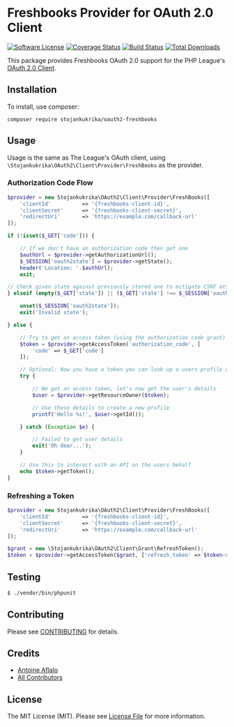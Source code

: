 # Freshbooks Provider for OAuth 2.0 Client

[![Software License](https://img.shields.io/badge/license-MIT-brightgreen.svg?style=flat-square)](LICENSE.md)
[![Coverage Status](https://coveralls.io/repos/github/zerospam/oauth2-freshbook/badge.svg?branch=)](https://coveralls.io/github/zerospam/oauth2-freshbook?branch=)
[![Build Status](https://travis-ci.com/stojankukrika/oauth2-freshbooks.svg?branch=master)](https://travis-ci.com/stojankukrika/oauth2-freshbooks)
[![Total Downloads](https://img.shields.io/packagist/dt/stojankukrika/oauth2-freshbooks.svg?style=flat-square)](https://packagist.org/packages/stojankukrika/oauth2-freshbooks)

This package provides Freshbooks OAuth 2.0 support for the PHP League's [OAuth 2.0 Client](https://github.com/thephpleague/oauth2-client).

## Installation

To install, use composer:

```
composer require stojankukrika/oauth2-freshbooks
```

## Usage

Usage is the same as The League's OAuth client, using `\Stojankukrika\OAuth2\Client\Provider\FreshBooks` as the provider.

### Authorization Code Flow

```php
$provider = new Stojankukrika\OAuth2\Client\Provider\FreshBooks([
    'clientId'          => '{freshbooks-client-id}',
    'clientSecret'      => '{freshbooks-client-secret}',
    'redirectUri'       => 'https://example.com/callback-url'
]);

if (!isset($_GET['code'])) {

    // If we don't have an authorization code then get one
    $authUrl = $provider->getAuthorizationUrl();
    $_SESSION['oauth2state'] = $provider->getState();
    header('Location: '.$authUrl);
    exit;

// Check given state against previously stored one to mitigate CSRF attack
} elseif (empty($_GET['state']) || ($_GET['state'] !== $_SESSION['oauth2state'])) {

    unset($_SESSION['oauth2state']);
    exit('Invalid state');

} else {

    // Try to get an access token (using the authorization code grant)
    $token = $provider->getAccessToken('authorization_code', [
        'code' => $_GET['code']
    ]);

    // Optional: Now you have a token you can look up a users profile data
    try {

        // We got an access token, let's now get the user's details
        $user = $provider->getResourceOwner($token);

        // Use these details to create a new profile
        printf('Hello %s!', $user->getId());

    } catch (Exception $e) {

        // Failed to get user details
        exit('Oh dear...');
    }

    // Use this to interact with an API on the users behalf
    echo $token->getToken();
}
```

### Refreshing a Token

```php
$provider = new Stojankukrika\OAuth2\Client\Provider\FreshBooks([
    'clientId'          => '{freshbooks-client-id}',
    'clientSecret'      => '{freshbooks-client-secret}',
    'redirectUri'       => 'https://example.com/callback-url'
]);

$grant = new \Stojankukrika\OAuth2\Client\Grant\RefreshToken();
$token = $provider->getAccessToken($grant, ['refresh_token' => $token->refreshToken]);
```

## Testing

``` bash
$ ./vendor/bin/phpunit
```

## Contributing

Please see [CONTRIBUTING](https://github.com/stojankukrika/oauth2-freshbooks/blob/master/CONTRIBUTING.md) for details.


## Credits

- [Antoine Aflalo](https://github.com/Belphemur)
- [All Contributors](https://github.com/stojankukrika/oauth2-freshbooks/contributors)


## License

The MIT License (MIT). Please see [License File](https://github.com/stojankukrika/oauth2-freshbooks/blob/master/LICENSE) for more information.
